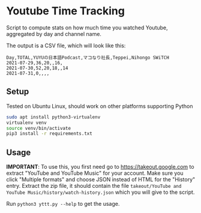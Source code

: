 Youtube Time Tracking
======================

Script to compute stats on how much time you watched Youtube, aggregated by day and channel name.

The output is a CSV file, which will look like this:
```
Day,TOTAL,YUYUの日本語Podcast,マコなり社長,Teppei,Nihongo SWiTCH
2021-07-29,36,20,,16,
2021-07-30,52,20,18,,14
2021-07-31,0,,,,
```

Setup
------

Tested on Ubuntu Linux, should work on other platforms supporting Python

```bash
sudo apt install python3-virtualenv
virtualenv venv
source venv/bin/activate
pip3 install -r requirements.txt
```

Usage
------

**IMPORTANT**: To use this, you first need go to https://takeout.google.com to extract "YouTube and YouTube Music" for your account.
Make sure you click "Multiple formats" and choose JSON instead of HTML for the "History" entry.
Extract the zip file, it should contain the file `takeout/YouTube and YouTube Music/history/watch-history.json`
which you will give to the script.

Run `python3 yttt.py --help` to get the usage.